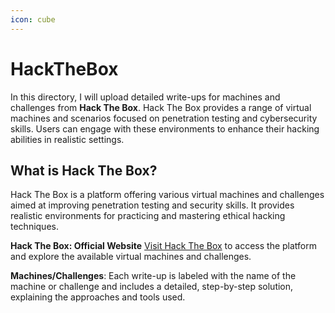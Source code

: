 ```yaml
---
icon: cube
---
```


# HackTheBox

In this directory, I will upload detailed write-ups for machines and challenges from **Hack The Box**. Hack The Box provides a range of virtual machines and scenarios focused on penetration testing and cybersecurity skills. Users can engage with these environments to enhance their hacking abilities in realistic settings.

## **What is Hack The Box?**&#x20;

Hack The Box is a platform offering various virtual machines and challenges aimed at improving penetration testing and security skills. It provides realistic environments for practicing and mastering ethical hacking techniques.

**Hack The Box: Official Website** [Visit Hack The Box](https://www.hackthebox.com) to access the platform and explore the available virtual machines and challenges.

**Machines/Challenges**: Each write-up is labeled with the name of the machine or challenge and includes a detailed, step-by-step solution, explaining the approaches and tools used.
